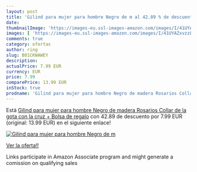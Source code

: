 ```yaml
---
layout: post
title: 'Gilind para mujer para hombre Negro de m al 42.89 % de descuento'
date: 
thumbnailImage: 'https://images-eu.ssl-images-amazon.com/images/I/41UYAZxvzzL._SL200_.jpg'
images: [ 'https://images-eu.ssl-images-amazon.com/images/I/41UYAZxvzzL._SL200_.jpg' ]
comments: true
category: ofertas
author: ring
slug: B01CKWAWEY
description:
actualPrice: 7.99 EUR
currency: EUR
price: 7.99
comparePrice: 13.99 EUR
inStock: true
prodname: 'Gilind para mujer para hombre Negro de madera Rosarios Collar de la gota con la cruz + Bolsa de regalo'
---
```


Está [Gilind para mujer para hombre Negro de madera Rosarios Collar de la gota con la cruz + Bolsa de regalo](https://www.amazon.es/dp/B01CKWAWEY/?tag=tolees-21) con 42.89 de descuento por 7.99 EUR (original: 13.99 EUR) en el siguiente enlace!

[![Gilind para mujer para hombre Negro de m](https://images-eu.ssl-images-amazon.com/images/I/41UYAZxvzzL._SL200_.jpg)](https://www.amazon.es/dp/B01CKWAWEY/?tag=tolees-21)

[Ver la oferta!!](https://www.amazon.es/dp/B01CKWAWEY/?tag=tolees-21)

Links participate in Amazon Associate program and might generate a comission on qualifying sales


